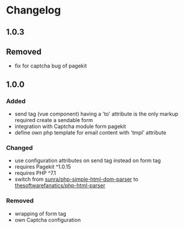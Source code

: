 # Changelog

## 1.0.3

## Removed
- fix for captcha bug of pagekit

## 1.0.0

### Added
- send tag (vue component) having a 'to' attribute is the only markup required create a sendable form
- integration with Captcha module form pagekit
- define own php template for email content with 'tmpl' attribute

### Changed
- use configuration attributes on send tag instead on form tag
- requires Pagekit ^1.0.15
- requires PHP ^7.1
- switch from [sunra/php-simple-html-dom-parser](https://github.com/sunra/php-simple-html-dom-parser) to  [thesoftwarefanatics/php-html-parser](https://github.com/thesoftwarefanatics/php-html-parser)

### Removed
- wrapping of form tag
- own Captcha configuration